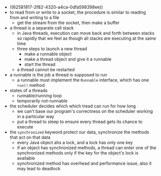 - ((62581817-2f82-4320-a4ca-0dfa598398ee))
- to read from or write to a socket, the procedure is similar to reading from and writing to a file
	- get the stream from the socket, then make a buffer
- a thread is a separate call stack
	- in Java threads, execution can move back and forth between stacks so rapidly that we feel as though all stacks are executing at the same time
	- three steps to launch a new thread
		- make a runnable object
		- make a thread object and give it a runnable
		- start the thread
	- a thread cannot be restarted
- a runnable is the job a thread is supposed to run
	- a runnable must implement the `Runnable` interface, which has one `run()` method
- states of a threads
	- runnable/running loop
	- temporarily not-runnable
- the scheduler decides which which tread can run for how long
	- we can't base our program's correctness on the scheduler working in a particular way
	- put a thread to sleep to ensure every thread gets its chance to execute
- the `synchronized` keyword protect our data, synchronize the methods that act on that data
	- every Java object ahs a lock, and a lock has only one key
	- if an object has synchronized methods, a thread can enter one of the synchronized methods only if the key for the object's lock is available
	- synchronized method has overhead and performance issue, also it may lead to deadlock